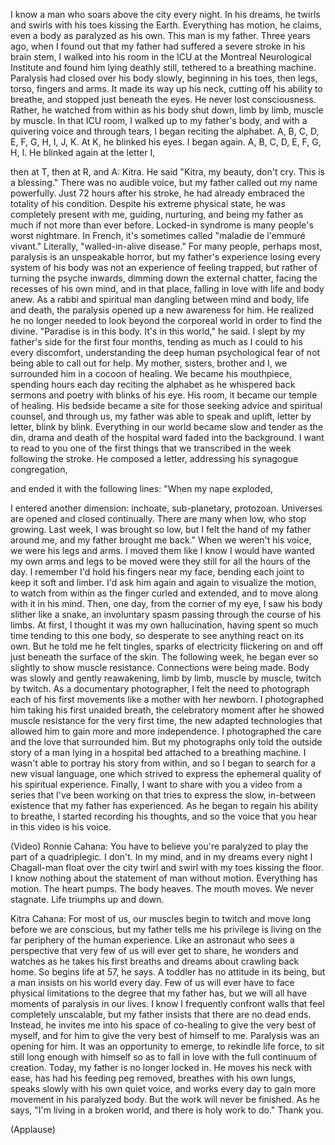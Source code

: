 
I know a man who soars above the city every night.
In his dreams, he twirls and swirls
with his toes kissing the Earth.
Everything has motion, he claims,
even a body as paralyzed as his own.
This man is my father.
Three years ago, when I found out
that my father had suffered a severe stroke
in his brain stem,
I walked into his room in the ICU
at the Montreal Neurological Institute
and found him lying deathly still,
tethered to a breathing machine.
Paralysis had closed over his body slowly,
beginning in his toes, then legs,
torso, fingers and arms.
It made its way up his neck,
cutting off his ability to breathe,
and stopped just beneath the eyes.
He never lost consciousness.
Rather, he watched from within
as his body shut down,
limb by limb,
muscle by muscle.
In that ICU room, I walked up to my father&#39;s body,
and with a quivering voice and through tears,
I began reciting the alphabet.
A, B, C, D, E, F, G,
H, I, J, K.
At K, he blinked his eyes.
I began again.
A, B, C, D, E, F, G,
H, I.
He blinked again at the letter I,

then at T, then at R, and A:
Kitra.
He said &quot;Kitra, my beauty, don&#39;t cry.
This is a blessing.&quot;
There was no audible voice, but my father
called out my name powerfully.
Just 72 hours after his stroke,
he had already embraced
the totality of his condition.
Despite his extreme physical state,
he was completely present with me,
guiding, nurturing,
and being my father as much
if not more than ever before.
Locked-in syndrome
is many people&#39;s worst nightmare.
In French, it&#39;s sometimes called
&quot;maladie de l&#39;emmuré vivant.&quot;
Literally, &quot;walled-in-alive disease.&quot;
For many people, perhaps most,
paralysis is an unspeakable horror,
but my father&#39;s experience
losing every system of his body
was not an experience of feeling trapped,
but rather of turning the psyche inwards,
dimming down the external chatter,
facing the recesses of his own mind,
and in that place,
falling in love with life and body anew.
As a rabbi and spiritual man
dangling between mind and body, life and death,
the paralysis opened up a new awareness for him.
He realized he no longer needed to look
beyond the corporeal world
in order to find the divine.
&quot;Paradise is in this body.
It&#39;s in this world,&quot; he said.
I slept by my father&#39;s side for the first four months,
tending as much as I could
to his every discomfort,
understanding the deep 
human psychological fear
of not being able to call out for help.
My mother, sisters, brother and I,
we surrounded him in a cocoon of healing.
We became his mouthpiece,
spending hours each day reciting the alphabet
as he whispered back sermons
and poetry with blinks of his eye.
His room, it became our temple of healing.
His bedside became a site for those
seeking advice and spiritual counsel, and through us,
my father was able to speak
and uplift,
letter by letter,
blink by blink.
Everything in our world became slow and tender
as the din, drama and death of the hospital ward
faded into the background.
I want to read to you one of the first things
that we transcribed in the week following the stroke.
He composed a letter,
addressing his synagogue congregation,

and ended it with the following lines:
&quot;When my nape exploded,

I entered another dimension:
inchoate, sub-planetary, protozoan.
Universes are opened and closed continually.
There are many when low,
who stop growing.
Last week, I was brought so low,
but I felt the hand of my father around me,
and my father brought me back.&quot;
When we weren&#39;t his voice,
we were his legs and arms.
I moved them like I know I would have wanted
my own arms and legs to be moved
were they still for all the hours of the day.
I remember I&#39;d hold his fingers near my face,
bending each joint to keep it soft and limber.
I&#39;d ask him again and again
to visualize the motion,
to watch from within as the finger curled
and extended, and to move along with it
in his mind.
Then, one day, from the corner of my eye,
I saw his body slither like a snake,
an involuntary spasm passing through the course
of his limbs.
At first, I thought it was my own hallucination,
having spent so much time tending to this one body,
so desperate to see anything react on its own.
But he told me he felt tingles,
sparks of electricity flickering on and off
just beneath the surface of the skin.
The following week, he began ever so slightly
to show muscle resistance.
Connections were being made.
Body was slowly and gently reawakening,
limb by limb, muscle by muscle,
twitch by twitch.
As a documentary photographer,
I felt the need to photograph
each of his first movements
like a mother with her newborn.
I photographed him taking his first unaided breath,
the celebratory moment after he showed
muscle resistance for the very first time,
the new adapted technologies that allowed him
to gain more and more independence.
I photographed the care and the love
that surrounded him.
But my photographs only told the outside story
of a man lying in a hospital bed
attached to a breathing machine.
I wasn&#39;t able to portray his story from within,
and so I began to search for a new visual language,
one which strived to express the ephemeral quality
of his spiritual experience.
Finally, I want to share with you
a video from a series that I&#39;ve been working on
that tries to express the slow, in-between existence
that my father has experienced.
As he began to regain his ability to breathe,
I started recording his thoughts,
and so the voice that you hear in this video
is his voice.

(Video) Ronnie Cahana: You have to believe
you&#39;re paralyzed
to play the part
of a quadriplegic.
I don&#39;t.
In my mind,
and in my dreams
every night
I Chagall-man float
over the city
twirl and swirl
with my toes kissing the floor.
I know nothing about the statement
of man without motion.
Everything has motion.
The heart pumps.
The body heaves.
The mouth moves.
We never stagnate.
Life triumphs up and down.

Kitra Cahana: For most of us,
our muscles begin to twitch and move
long before we are conscious,
but my father tells me his privilege
is living on the far periphery
of the human experience.
Like an astronaut who sees a perspective
that very few of us will ever get to share,
he wonders and watches as he takes
his first breaths
and dreams about crawling back home.
So begins life at 57, he says.
A toddler has no attitude in its being,
but a man insists on his world every day.
Few of us will ever have to face physical limitations
to the degree that my father has,
but we will all have moments of paralysis
in our lives.
I know I frequently confront walls
that feel completely unscalable,
but my father insists
that there are no dead ends.
Instead, he invites me into his space of co-healing
to give the very best of myself, and for him
to give the very best of himself to me.
Paralysis was an opening for him.
It was an opportunity to emerge,
to rekindle life force,
to sit still long enough with himself
so as to fall in love with the full continuum
of creation.
Today, my father is no longer locked in.
He moves his neck with ease,
has had his feeding peg removed,
breathes with his own lungs,
speaks slowly with his own quiet voice,
and works every day
to gain more movement in his paralyzed body.
But the work will never be finished.
As he says, &quot;I&#39;m living in a broken world,
and there is holy work to do.&quot;
Thank you.

(Applause)


